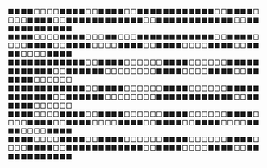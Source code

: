 
■■■■□□□□■■■■□□■■■■□□■■■■■■■■■■■■□□■■■■□□□□■■■■□□■■■■■■■■■■■■□□■■■■■■■■■■■■□□■■■■■■■■■■■■
■■■■□□□□■■■■□□□■■□□□■■■■■■■■■■■■□□■■■■□□□□■■■■□□■■■■□□□□■■■■□□■■■■□□□□■■■■□□■■■■□□□□■■■■
■■■■■■■■■■■■□□■■■■□□□□□□■■■■□□□□□□■■■■■■■■■■■■□□■■■■■■□□□□□□□□■■■■□□□□■■■■□□■■■■■■□□□□□□
■■■■■■■■■■■■□□■■■■□□□□□□■■■■□□□□□□■■■■■■■■■■■■□□■■■■■■□□□□□□□□■■■■■■■■■■■■□□■■■■■■□□□□□□
■■■■□□□□■■■■□□■■■■□□□□□□■■■■□□□□□□■■■■□□□□■■■■□□■■■■□□□□■■■■□□■■■■□□■■■■□□□□■■■■□□□□■■■■
■■■■□□□□■■■■□□■■■■□□□□□□■■■■□□□□□□■■■■□□□□■■■■□□■■■■■■■■■■■■□□■■■■□□□□■■■■□□■■■■■■■■■■■■

